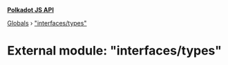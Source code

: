 **[Polkadot JS API](../README.md)**

[Globals](../globals.md) › ["interfaces/types"](_interfaces_types_.md)

# External module: "interfaces/types"